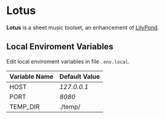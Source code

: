 # Lotus

**Lotus** is a sheet music toolset, an enhancement of [LilyPond](http://lilypond.org/).


## Local Enviroment Variables

Edit local enviroment variables in file `.env.local`.

Variable Name			| Default Value
:--						| :--
HOST					| *127.0.0.1*
PORT					| *8080*
TEMP_DIR				| ./temp/
